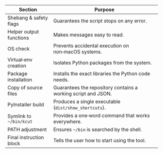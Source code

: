 | Section | Purpose |
|---|---|
| Shebang & safety flags | Guarantees the script stops on any error. |
| Helper output functions | Makes messages easy to read. |
| OS check | Prevents accidental execution on non‑macOS systems. |
| Virtual‑env creation | Isolates Python packages from the system. |
| Package installation | Installs the exact libraries the Python code needs. |
| Copy of source files | Guarantees the repository contains a working script and JSON. |
| PyInstaller build | Produces a single executable (`dist/show_shortcuts`). |
| Symlink to `~/bin/kcut` | Provides a one‑word command that works everywhere. |
| PATH adjustment | Ensures `~/bin` is searched by the shell. |
| Final instruction block | Tells the user how to start using the tool. |